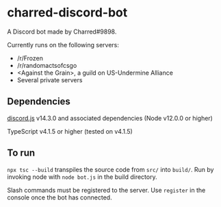# charred-discord-bot

A Discord bot made by Charred#9898.

Currently runs on the following servers:

* /r/Frozen
* /r/randomactsofcsgo
* \<Against the Grain\>, a guild on US-Undermine Alliance
* Several private servers

## Dependencies

[discord.js](https://www.npmjs.com/package/discord.js) v14.3.0 and associated dependencies (Node v12.0.0 or higher)

TypeScript v4.1.5 or higher (tested on v4.1.5) 

## To run

`npx tsc --build` transpiles the source code from `src/` into `build/`. Run by invoking node with `node bot.js` in the build directory. 

Slash commands must be registered to the server. Use `register` in the console once the bot has connected.
